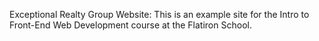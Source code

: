 Exceptional Realty Group Website:
This is an example site for the Intro to Front-End Web Development course at the Flatiron School.
